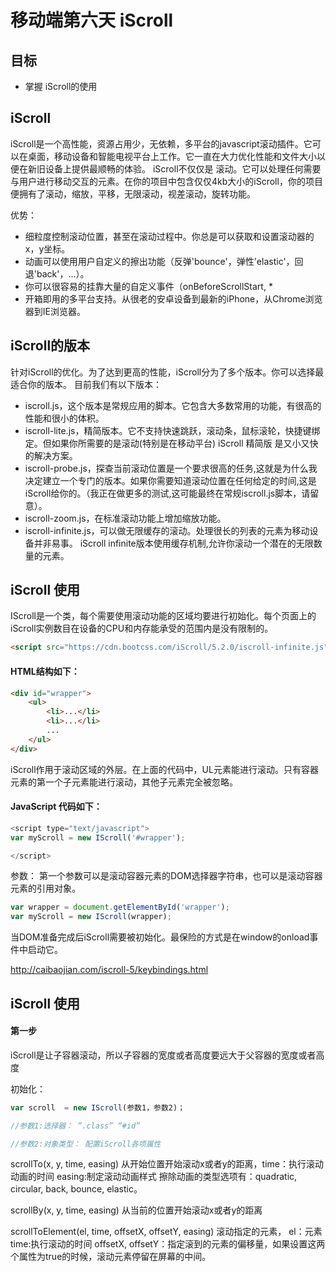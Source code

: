 # 移动端第六天 iScroll

## 目标
* 掌握 iScroll的使用


## iScroll
iScroll是一个高性能，资源占用少，无依赖，多平台的javascript滚动插件。它可以在桌面，移动设备和智能电视平台上工作。它一直在大力优化性能和文件大小以便在新旧设备上提供最顺畅的体验。
iScroll不仅仅是 滚动。它可以处理任何需要与用户进行移动交互的元素。在你的项目中包含仅仅4kb大小的iScroll，你的项目便拥有了滚动，缩放，平移，无限滚动，视差滚动，旋转功能。

优势：
* 细粒度控制滚动位置，甚至在滚动过程中。你总是可以获取和设置滚动器的x，y坐标。
* 动画可以使用用户自定义的擦出功能（反弹'bounce'，弹性'elastic'，回退'back'，...）。
* 你可以很容易的挂靠大量的自定义事件（onBeforeScrollStart, *
* 开箱即用的多平台支持。从很老的安卓设备到最新的iPhone，从Chrome浏览器到IE浏览器。

## iScroll的版本

针对iScroll的优化。为了达到更高的性能，iScroll分为了多个版本。你可以选择最适合你的版本。
目前我们有以下版本：

* iscroll.js，这个版本是常规应用的脚本。它包含大多数常用的功能，有很高的性能和很小的体积。
* iscroll-lite.js，精简版本。它不支持快速跳跃，滚动条，鼠标滚轮，快捷键绑定。但如果你所需要的是滚动(特别是在移动平台) iScroll 精简版 是又小又快的解决方案。
* iscroll-probe.js，探查当前滚动位置是一个要求很高的任务,这就是为什么我决定建立一个专门的版本。如果你需要知道滚动位置在任何给定的时间,这是iScroll给你的。（我正在做更多的测试,这可能最终在常规iscroll.js脚本，请留意）。
* iscroll-zoom.js，在标准滚动功能上增加缩放功能。
* iscroll-infinite.js，可以做无限缓存的滚动。处理很长的列表的元素为移动设备并非易事。 iScroll infinite版本使用缓存机制,允许你滚动一个潜在的无限数量的元素。


## iScroll 使用
IScroll是一个类，每个需要使用滚动功能的区域均要进行初始化。每个页面上的iScroll实例数目在设备的CPU和内存能承受的范围内是没有限制的。

```HTML
<script src="https://cdn.bootcss.com/iScroll/5.2.0/iscroll-infinite.js"></script>

```

#### HTML结构如下：
```HTML
<div id="wrapper">
    <ul>
        <li>...</li>
        <li>...</li>
        ...
    </ul>
</div>
```
iScroll作用于滚动区域的外层。在上面的代码中，UL元素能进行滚动。只有容器元素的第一个子元素能进行滚动，其他子元素完全被忽略。

#### JavaScript 代码如下：
```javascript
<script type="text/javascript">
var myScroll = new IScroll('#wrapper');

</script>
```
参数：
第一个参数可以是滚动容器元素的DOM选择器字符串，也可以是滚动容器元素的引用对象。

```javascript
var wrapper = document.getElementById('wrapper');
var myScroll = new IScroll(wrapper);
```

当DOM准备完成后iScroll需要被初始化。最保险的方式是在window的onload事件中启动它。

http://caibaojian.com/iscroll-5/keybindings.html

## iScroll 使用
#### 第一步
iScroll是让子容器滚动，所以子容器的宽度或者高度要远大于父容器的宽度或者高度

初始化：
```javascript
var scroll  = new IScroll(参数1，参数2)；

//参数1:选择器： “.class” “#id”

//参数2:对象类型： 配置iScroll各项属性

```

scrollTo(x, y, time, easing)
从开始位置开始滚动x或者y的距离，time：执行滚动动画的时间 easing:制定滚动动画样式
擦除动画的类型选项有：quadratic, circular, back, bounce, elastic。


scrollBy(x, y, time, easing)
从当前的位置开始滚动x或者y的距离


scrollToElement(el, time, offsetX, offsetY, easing)
滚动指定的元素， el：元素
time:执行滚动的时间
offsetX, offsetY：指定滚到的元素的偏移量，如果设置这两个属性为true的时候，滚动元素停留在屏幕的中间。
